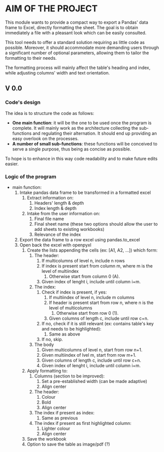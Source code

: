 # AIM OF THE PROJECT
This module wants to provide a compact way to export a Pandas' data frame to
Excel, directly formatting the sheet. The goal is to obtain immediately a file
with a pleasant look which can be easily consulted.

This tool needs to offer a standard solution requiring as little code as
possible. Moreover, it should accommodate more demanding users through
a significant number of optional parameters, allowing them to tailor the
formatting to their needs.     

The formatting process will mainly affect the table's heading and index, while
adjusting columns' width and text orientation.

## V 0.0
### Code's design
The idea is to structure the code as follows:
- **One main function**: it will be the one to be used once the program is
complete. It will mainly work as the architecture collecting the sub-functions and
regulating their alternation. It should end up providing an easy overlook on the
processes.
- **A number of small sub-functions**: these functions will be conceived to serve
a single purpose, thus being as concise as possible.

To hope is to enhance in this way code readability and to make future edits
easier.

### Logic of the program
- main function:
    1. Intake pandas data frame to be transformed in a formatted excel
        1. Extract information on:
            1. Headers' length & depth
            1. Index length & depth
        1. Intake from the user information on:
            1. Final file name
            1. Final sheet name (these two options should allow the user to add
            sheets to existing workbooks)
            1. Relevance of the index
    1. Export the data frame to a row excel using pandas.to_excel
    1. Open back the excel with openpyxl
        1. Create the lists appending the cells (ex: [A1, A2, ...]) which form:
            1. The header:
                1. If multicolumns of level n, include n rows
                1. If index is present start from column m, where m is the level
                of multiindex
                    1. Otherwise start from column 0 (A).
                1. Given index of lenght i, include until column i+m.
            1. The index:
                1. Check if index is present, if yes:
                    1. If multiindex of level n, include m columns
                    1. If header is present start from row n, where n is the level
                    of multicolumns
                        1. Otherwise start from row 0 (1).
                    1. Given columns of length c, include until row c+n.
                1. If no, check if it is still relevant (ex: contains table's
                key and needs to be highlighted):
                    1. Same as above
                1. If no, skip.
            1. The body
                1. Given multicolumns of level n, start from row n+1.
                1. Given multiindex of lvel m, start from row m+1.
                1. Given columns of length c, include until row c+n.
                1. Given index of lenght i, include until column i+m.
        1. Apply formatting to:
            1. Columns (section to be improved):
                1. Set a pre-established width (can be made adaptive)
                1. Align center
            1. The header:
                1. Colour
                1. Bold
                1. Align center
            1. The index if present as index:
                1. Same as previous
            1. The index if present as first highlighted column:
                1. Lighter colour
                1. Align center
        1. Save the workbook
        1. Option to save the table as image/pdf (?)
